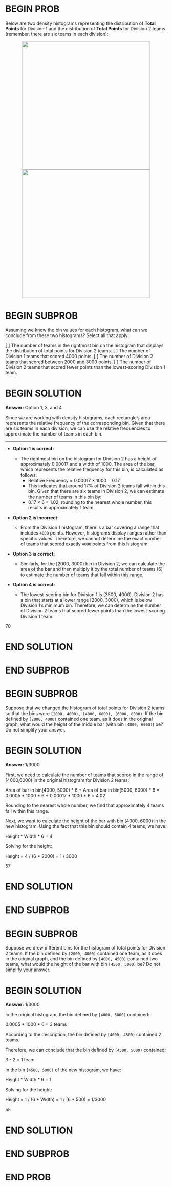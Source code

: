 # BEGIN PROB

Below are two density histograms representing the distribution of **Total Points** for Division 1 and the distribution of **Total Points** for Division 2 teams (remember, there are six teams in each division):

<center><img src='midterm_images/d1_histogram.png' width=400></center>
<center><img src='midterm_images/d2_histogram.png' width=400></center>

# BEGIN SUBPROB

Assuming we know the bin values for each histogram, what can we conclude from these two histograms? Select all that apply:

[ ] The number of teams in the rightmost bin on the histogram that displays the distribution of total points for Division 2 teams.
[ ] The number of Division 1 teams that scored 4000 points.
[ ] The number of Division 2 teams that scored between 2000 and 3000 points.
[ ] The number of Division 2 teams that scored fewer points than the lowest-scoring Division 1 team.

# BEGIN SOLUTION

**Answer:** Option 1, 3, and 4

Since we are working with density histograms, each rectangle’s area represents the relative frequency of the corresponding bin. Given that there are six teams in each division, we can use the relative frequencies to approximate the number of teams in each bin.

---

- **Option 1 is correct:**
  - The rightmost bin on the histogram for Division 2 has a height of approximately 0.00017 and a width of 1000. The area of the bar, which represents the relative frequency for this bin, is calculated as follows:
    - Relative Frequency = 0.00017 × 1000 = 0.17
    - This indicates that around 17% of Division 2 teams fall within this bin. Given that there are six teams in Division 2, we can estimate the number of teams in this bin by:
    - 0.17 × 6 = 1.02, rounding to the nearest whole number, this results in approximately 1 team.

- **Option 2 is incorrect:**
  - From the Division 1 histogram, there is a bar covering a range that includes `4000` points. However, histograms display ranges rather than specific values. Therefore, we cannot determine the exact number of teams that scored exactly `4000` points from this histogram.

- **Option 3 is correct:**
  - Similarly, for the [2000, 3000) bin in Division 2, we can calculate the area of the bar and then multiply it by the total number of teams (6) to estimate the number of teams that fall within this range.

- **Option 4 is correct:**
  - The lowest-scoring bin for Division 1 is [3500, 4000). Division 2 has a bin that starts at a lower range [2000, 3000), which is below Division 1’s minimum bin. Therefore, we can determine the number of Division 2 teams that scored fewer points than the lowest-scoring Division 1 team.

<average>70</average>

# END SOLUTION

# END SUBPROB

# BEGIN SUBPROB

Suppose that we changed the histogram of total points for Division 2 teams so that the bins were `[2000, 4000), [4000, 6000), [6000, 8000)`. If the bin defined by `[2000, 4000)` contained one team, as it does in the original graph, what would the height of the middle bar (with bin `[4000, 6000)`) be? Do not simplify your answer.

# BEGIN SOLUTION

**Answer:** 1/3000

First, we need to calculate the number of teams that scored in the range of [4000,6000) in the original histogram for Division 2 teams:

Area of bar in bin[4000, 5000) * 6 + Area of bar in bin[5000, 6000) * 6 = 0.0005 * 1000 * 6 + 0.00017 * 1000 * 6 = 4.02

Rounding to the nearest whole number, we find that approximately 4 teams fall within this range.

Next, we want to calculate the height of the bar with bin [4000, 6000) in the new histogram. Using the fact that this bin should contain 4 teams, we have:

Height * Width * 6 = 4

Solving for the height:

Height = 4 / (6 * 2000) = 1 / 3000

<average>57</average>

# END SOLUTION

# END SUBPROB

# BEGIN SUBPROB

Suppose we drew different bins for the histogram of total points for Division 2 teams. If the bin defined by `[2000, 4000)` contained one team, as it does in the original graph, and the bin defined by `[4000, 4500)` contained two teams, what would the height of the bar with bin `[4500, 5000)` be? Do not simplify your answer.

# BEGIN SOLUTION

**Answer:** 1/3000

In the original histogram, the bin defined by `[4000, 5000)` contained:

0.0005 * 1000 * 6 = 3 teams  

According to the description, the bin defined by `[4000, 4500)` contained 2 teams.

Therefore, we can conclude that the bin defined by `[4500, 5000)` contained:

3 - 2 = 1 team  

In the bin `[4500, 5000)` of the new histogram, we have:

Height * Width * 6 = 1

Solving for the height:

Height = 1 / (6 * Width) = 1 / (6 * 500) = 1/3000

<average>55</average>

# END SOLUTION

# END SUBPROB

# END PROB


